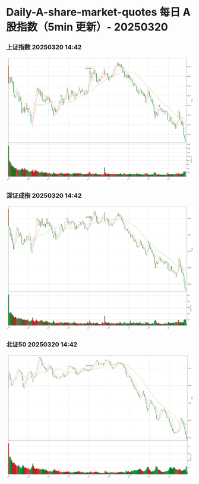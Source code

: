 
# Daily-A-share-market-quotes 每日 A 股指数（5min 更新）- 20250320

### 上证指数 20250320 14:42
![](./fig/2025/3/20250320-sh000001.png)

### 深证成指 20250320 14:42
![](./fig/2025/3/20250320-sz399001.png)

### 北证50 20250320 14:42
![](./fig/2025/3/20250320-bj899050.png)
